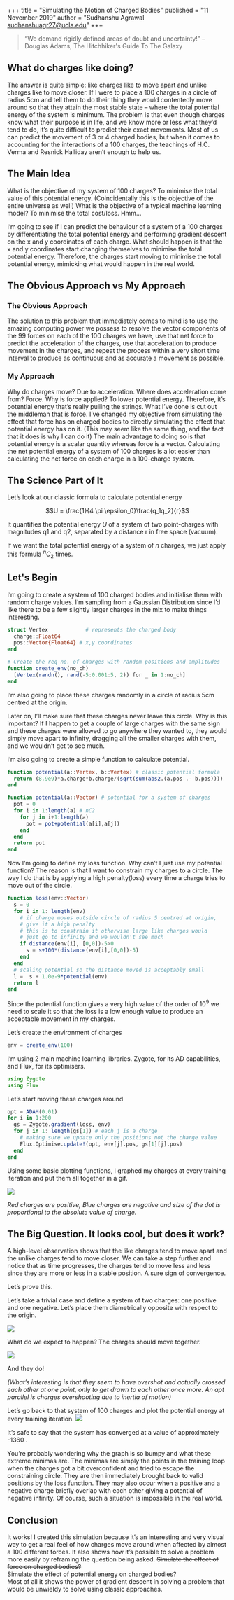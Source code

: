+++
title = "Simulating the Motion of Charged Bodies"
published = "11 November 2019"
author = "Sudhanshu Agrawal sudhanshuagr27@ucla.edu"
+++

> “We demand rigidly defined areas of doubt and uncertainty!”  – Douglas Adams, The Hitchhiker's Guide To The Galaxy

## What do charges like doing?

The answer is quite simple: like charges like to move apart and unlike charges like to move closer. If I were to place a 100 charges in a circle of radius 5cm and tell them to do their thing they would contentedly move around so that they attain the most stable state – where the total potential energy of the system is minimum. The problem is that even though charges know what their purpose is in life, and we know more or less what they’d tend to do, it’s quite difficult to predict their exact movements. Most of us can predict the movement of 3 or 4 charged bodies, but when it comes to accounting for the interactions of a 100 charges, the teachings of H.C. Verma and Resnick Halliday aren’t enough to help us.

## The Main Idea

What is the objective of my system of 100 charges? To minimise the total value of this potential energy. (Coincidentally this is the objective of the entire universe as well)
What is the objective of a typical machine learning model? To minimise the total cost/loss. Hmm…

I’m going to see if I can predict the behaviour of a system of a 100 charges by differentiating the total potential energy and performing gradient descent on the x and y coordinates of each charge. What should happen is that the x and y coordinates start changing themselves to minimise the total potential energy. Therefore, the charges start moving to minimise the total potential energy, mimicking what would happen in the real world.

## The Obvious Approach vs My Approach

### The Obvious Approach

The solution to this problem that immediately comes to mind is to use the amazing computing power we possess to resolve the vector components of the 99 forces on each of the 100 charges we have, use that net force to predict the acceleration of the charges, use that acceleration to produce movement in the charges, and repeat the process within a very short time interval to produce as continuous and as accurate a movement as possible.  

### My Approach

Why do charges move? Due to acceleration.
Where does acceleration come from? Force.
Why is force applied? To lower potential energy.
Therefore, it’s potential energy that’s really pulling the strings.
What I’ve done is cut out the middleman that is force. I’ve changed my objective from simulating the effect that force has on charged bodies to directly simulating the effect that potential energy has on it.
(This may seem like the same thing, and the fact that it does is why I can do it)
The main advantage to doing so is that potential energy is a scalar quantity whereas force is a vector. Calculating the net potential energy of a system of 100 charges is a lot easier than calculating the net force on each charge in a 100-charge system.

## The Science Part of It

Let’s look at our classic formula to calculate potential energy

$$U = \frac{1}{4 \pi \epsilon_0}\frac{q_1q_2}{r}$$

It quantifies the potential energy $U$ of a system of two point-charges with magnitudes q1 and q2, separated by a distance r in free space (vacuum).

If we want the total potential energy of a system of $n$ charges, we just apply this formula $^nC_2$ times.

## Let's Begin

I’m going to create a system of 100 charged bodies and initialise them with random charge values. I’m sampling from a Gaussian Distribution since I’d like there to be a few slightly larger charges in the mix to make things interesting.

```julia
struct Vertex            # represents the charged body
  charge::Float64
  pos::Vector{Float64} # x,y coordinates
end

# Create the req no. of charges with random positions and amplitudes
function create_env(no_ch)
  [Vertex(randn(), rand(-5:0.001:5, 2)) for _ in 1:no_ch]
end
```

I’m also going to place these charges randomly in a circle of radius 5cm centred at the origin.

Later on, I’ll make sure that these charges never leave this circle. Why is this important? If I happen to get a couple of large charges with the same sign and these charges were allowed to go anywhere they wanted to, they would simply move apart to infinity, dragging all the smaller charges with them, and we wouldn’t get to see much.

I’m also going to create a simple function to calculate potential.

```julia
function potential(a::Vertex, b::Vertex) # classic potential formula
  return (8.9e9)*a.charge*b.charge/(sqrt(sum(abs2.(a.pos .- b.pos))))
end

function potential(a::Vector) # potential for a system of charges
  pot = 0
  for i in 1:length(a) # nC2
    for j in i+1:length(a)
      pot = pot+potential(a[i],a[j])
    end
  end
  return pot
end
```

Now I’m going to define my loss function. Why can’t I just use my potential function? The reason is that I want to constrain my charges to a circle. The way I do that is by applying a high penalty(loss) every time a charge tries to move out of the circle.

```julia
function loss(env::Vector)
  s = 0
  for i in 1: length(env)
    # if charge moves outside circle of radius 5 centred at origin,
    # give it a high penalty
    # this is to constrain it otherwise large like charges would
    # just go to infinity and we wouldn't see much
    if distance(env[i], [0,0])-5>0          
      s = s+100*(distance(env[i],[0,0])-5)        
    end
  end
  # scaling potential so the distance moved is acceptably small
  l =  s + 1.0e-9*potential(env)                      
  return l
end
```

Since the potential function gives a very high value of the order of 10<sup>9</sup> we need to scale it so that the loss is a low enough value to produce an acceptable movement in my charges.

Let’s create the environment of charges

```julia
env = create_env(100)
```

I’m using 2 main machine learning libraries. Zygote, for its AD capabilities, and Flux, for its optimisers.

```julia
using Zygote
using Flux
```

Let’s start moving these charges around

```julia
opt = ADAM(0.01)
for i in 1:200
  gs = Zygote.gradient(loss, env)
  for j in 1: length(gs[1]) # each j is a charge
    # making sure we update only the positions not the charge value
    Flux.Optimise.update!(opt, env[j].pos, gs[1][j].pos)
  end
end
```

Using some basic plotting functions, I graphed my charges at every training iteration and put them all together in a gif.

![](../../assets/charges/maingif.gif)

*Red charges are positive, Blue charges are negative and size of the dot is proportional to the absolute value of charge.*

## The Big Question. It looks cool, but does it work?

A high-level observation shows that the like charges tend to move apart and the unlike charges tend to move closer. We can take a step further and notice that as time progresses, the charges tend to move less and less since they are more or less in a stable position. A sure sign of convergence.

Let’s prove this.

Let’s take a trivial case and define a system of two charges: one positive and one negative. Let’s place them diametrically opposite with respect to the origin.

![](../../assets/charges/plot1.png)

What do we expect to happen? The charges should move together.

![](../../assets/charges/plot2.png)

And they do!

_(What’s interesting is that they seem to have overshot and actually crossed each other at one point, only to get drawn to each other once more. An apt parallel is charges overshooting due to inertia of motion)_

Let’s go back to that system of 100 charges and plot the potential energy at every training iteration.
![](../../assets/charges/plot3.png)

It’s safe to say that the system has converged at a value of approximately -1360 .

You’re probably wondering why the graph is so bumpy and what these extreme minimas are. The minimas are simply the points in the training loop when the charges got a bit overconfident and tried to escape the constraining circle. They are then immediately brought back to valid positions by the loss function.
They may also occur when a positive and a negative charge briefly overlap with each other giving a potential of negative infinity. Of course, such a situation is impossible in the real world.

## Conclusion

It works!
I created this simulation because it’s an interesting and very visual way to get a real feel of how charges move around when affected by almost a 100 different forces.
It also shows how it’s possible to solve a problem more easily by reframing the question being asked.
~~Simulate the effect of force on charged bodies?~~  
Simulate the effect of potential energy on charged bodies?  
Most of all it shows the power of gradient descent in solving a problem that would be unwieldy to solve using classic approaches.
